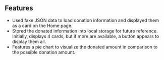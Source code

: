 ## Features

- Used fake JSON data to load donation information and displayed them as a card on the Home page.
- Stored the donated information into local storage for future reference. Initially, displays 4 cards, but if more are available, a button appears to display them all.
- Features a pie chart to visualize the donated amount in comparison to the possible donation amount.

